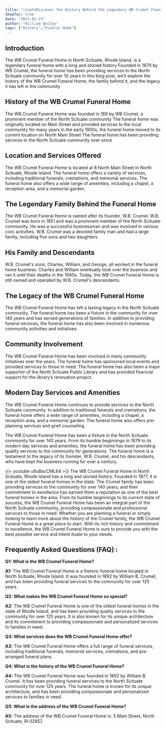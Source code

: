 ```yaml
---
title: "ituateDiscover the History Behind the Legendary WB Crumel Funeral Home in North Scituate!"
ShowToc: true 
date: "2023-01-23"
author: "William Bosley" 
tags: ["History","Funeral Home"]
---
```

## Introduction
The WB Crumel Funeral Home in North Scituate, Rhode Island, is a legendary funeral home with a long and storied history Founded in 1879 by WB Crumel, the funeral home has been providing services to the North Scituate community for over 10 years In this blog post, we’ll explore the history of the WB Crumel Funeral Home, the family behind it, and the legacy it has left in the community

## History of the WB Crumel Funeral Home
The WB Crumel Funeral Home was founded in 189 by WB Crumel, a prominent member of the North Scituate community The funeral home was originally located on Main Street and provided services to the local community for many years In the early 1900s, the funeral home moved to its current location on North Main Street The funeral home has been providing services to the North Scituate community ever since

## Location and Services Offered
The WB Crumel Funeral Home is located at 8 North Main Street in North Scituate, Rhode Island. The funeral home offers a variety of services, including traditional funerals, cremations, and memorial services. The funeral home also offers a wide range of amenities, including a chapel, a reception area, and a memorial garden.

## The Legendary Family Behind the Funeral Home
The WB Crumel Funeral Home is named after its founder, W.B. Crumel. W.B. Crumel was born in 1851 and was a prominent member of the North Scituate community. He was a successful businessman and was involved in various civic activities. W.B. Crumel was a devoted family man and had a large family, including five sons and two daughters.

## His Family and Descendants
W.B. Crumel's sons, Charles, William, and George, all worked in the funeral home business. Charles and William eventually took over the business and ran it until their deaths in the 1940s. Today, the WB Crumel Funeral Home is still owned and operated by W.B. Crumel's descendants.

## The Legacy of the WB Crumel Funeral Home
The WB Crumel Funeral Home has left a lasting legacy in the North Scituate community. The funeral home has been a fixture in the community for over 140 years and has served generations of families. In addition to providing funeral services, the funeral home has also been involved in numerous community activities and initiatives.

## Community Involvement
The WB Crumel Funeral Home has been involved in many community initiatives over the years. The funeral home has sponsored local events and provided services to those in need. The funeral home has also been a major supporter of the North Scituate Public Library and has provided financial support for the library’s renovation project.

## Modern Day Services and Amenities
The WB Crumel Funeral Home continues to provide services to the North Scituate community. In addition to traditional funerals and cremations, the funeral home offers a wide range of amenities, including a chapel, a reception area, and a memorial garden. The funeral home also offers pre-planning services and grief counseling. 

The WB Crumel Funeral Home has been a fixture in the North Scituate community for over 140 years. From its humble beginnings in 1879 to its modern day services and amenities, the funeral home has been providing quality services to the community for generations. The funeral home is a testament to the legacy of its founder, W.B. Crumel, and his descendants, who have kept the business running for over a century.

{{< youtube u6uBscCML64 >}} 
The WB Crumel Funeral Home in North Scituate, Rhode Island has a long and storied history. Founded in 1877, it is one of the oldest funeral homes in the state. The Crumel family has been providing services to the community for over 140 years, and their commitment to excellence has earned them a reputation as one of the best funeral homes in the area. From its humble beginnings to its current state of success, the WB Crumel Funeral Home has been an integral part of the North Scituate community, providing compassionate and professional services to those in need. Whether you are planning a funeral or simply looking to learn more about the history of the Crumel family, the WB Crumel Funeral Home is a great place to start. With its rich history and commitment to excellence, the WB Crumel Funeral Home is sure to provide you with the best possible service and intent ituate to your needs.

## Frequently Asked Questions (FAQ) :
**Q1: What is the WB Crumel Funeral Home?**

**A1:** The WB Crumel Funeral Home is a historic funeral home located in North Scituate, Rhode Island. It was founded in 1892 by William B. Crumel, and has been providing funeral services to the community for over 125 years.

**Q2: What makes the WB Crumel Funeral Home so special?**

**A2:** The WB Crumel Funeral Home is one of the oldest funeral homes in the state of Rhode Island, and has been providing quality services to the community for over 125 years. It is also known for its unique architecture and its commitment to providing compassionate and personalized services to families in need.

**Q3: What services does the WB Crumel Funeral Home offer?**

**A3:** The WB Crumel Funeral Home offers a full range of funeral services, including traditional funerals, memorial services, cremations, and pre-arranged funeral plans.

**Q4: What is the history of the WB Crumel Funeral Home?**

**A4:** The WB Crumel Funeral Home was founded in 1892 by William B. Crumel. It has been providing funeral services to the North Scituate community for over 125 years. The funeral home is known for its unique architecture, and has been providing compassionate and personalized services to families in need.

**Q5: What is the address of the WB Crumel Funeral Home?**

**A5:** The address of the WB Crumel Funeral Home is: 5 Main Street, North Scituate, RI 02857.



